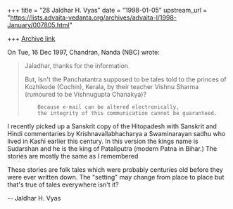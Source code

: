 +++
title = "28 Jaldhar H. Vyas"
date = "1998-01-05"
upstream_url = "https://lists.advaita-vedanta.org/archives/advaita-l/1998-January/007805.html"

+++
[Archive link](https://lists.advaita-vedanta.org/archives/advaita-l/1998-January/007805.html)

On Tue, 16 Dec 1997, Chandran, Nanda (NBC) wrote:

> Jaladhar, thanks for the information.
>
> But, Isn't the Panchatantra supposed to be tales told to the princes of
> Kozhikode (Cochin), Kerala, by their teacher Vishnu Sharma (rumoured to be
> Vishnugupta Chanakya)?
>
>         Because e-mail can be altered electronically,
>         the integrity of this communication cannot be guaranteed.
>

I recently picked up a Sanskrit copy of the Hitopadesh with Sanskrit and
Hindi commentaries by Krishnavallabhacharya a Swaminarayan sadhu who lived
in Kashi earlier this century.  In this version the kings name is
Sudarshan and he is the king of Pataliputra (modern Patna in Bihar.)  The
stories are mostly the same as I remembered

These stories are folk tales which were probably centuries old before they
were ever written down.  The "setting" may change from place to place but
that's true of tales everywhere isn't it?

--
Jaldhar H. Vyas <jaldhar at braincells.com>

